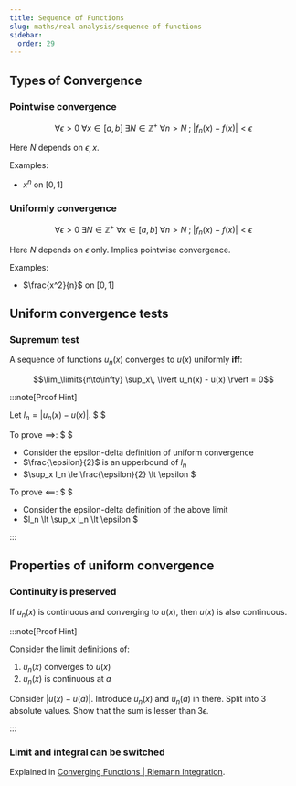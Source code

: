 ```yaml
---
title: Sequence of Functions
slug: maths/real-analysis/sequence-of-functions
sidebar:
  order: 29
---
```


## Types of Convergence

### Pointwise convergence

```math
\forall \epsilon \gt 0\;
\forall x\in [a,b]\;
\exists N \in \mathbb{Z^+}\;
\forall n > N\;;\;
\big|f_n(x)-f(x)\big| \lt \epsilon
```

Here $N$ depends on $\epsilon, x$.

Examples:

- $x^n$ on $[0,1]$

### Uniformly convergence

```math
\forall \epsilon \gt 0\;
\exists N \in \mathbb{Z^+}\;
\forall x\in [a,b]\;
\forall n > N\;;\;
\big|f_n(x)-f(x)\big| \lt \epsilon
```

Here $N$ depends on $\epsilon$ only. Implies pointwise convergence.

Examples:

- $\frac{x^2}{n}$ on $[0,1]$

## Uniform convergence tests

### Supremum test

A sequence of functions $u_n(x)$ converges to $u(x)$ uniformly **iff**:

```math
\lim_\limits{n\to\infty} \sup_x\, \lvert u_n(x) - u(x) \rvert = 0
```

:::note[Proof Hint]

Let $l_n=\lvert u_n(x)-u(x) \rvert$. $ $

To prove $\implies$: $ $

- Consider the epsilon-delta definition of uniform convergence
- $\frac{\epsilon}{2}$ is an upperbound of $l_n$
- $\sup_x l_n \le \frac{\epsilon}{2} \lt \epsilon $

To prove $\impliedby$: $ $

- Consider the epsilon-delta definition of the above limit
- $l_n \lt \sup_x l_n \lt \epsilon $

:::

## Properties of uniform convergence

### Continuity is preserved

If $u_n(x)$ is continuous and converging to $u(x)$, then $u(x)$ is also
continuous.

:::note[Proof Hint]

Consider the limit definitions of:

1. $u_n(x)$ converges to $u(x)$
2. $u_n(x)$ is continuous at $a$

Consider $\lvert u(x)-u(a)\rvert$. Introduce $u_n(x)$ and $u_n(a)$ in there.
Split into 3 absolute values. Show that the sum is lesser than $3\epsilon$.

:::

### Limit and integral can be switched

Explained in
[Converging Functions | Riemann Integration](/maths/riemann-integration/sequence-of-functions/).
